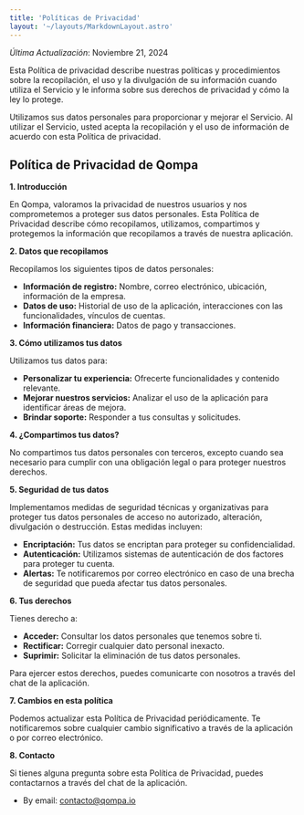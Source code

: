 ```yaml
---
title: 'Políticas de Privacidad'
layout: '~/layouts/MarkdownLayout.astro'
---
```


_Última Actualización_: Noviembre 21, 2024

Esta Política de privacidad describe nuestras políticas y procedimientos sobre la recopilación, el uso y la divulgación de su información cuando utiliza el Servicio y le informa sobre sus derechos de privacidad y cómo la ley lo protege.

Utilizamos sus datos personales para proporcionar y mejorar el Servicio. Al utilizar el Servicio, usted acepta la recopilación y el uso de información de acuerdo con esta Política de privacidad.

## **Política de Privacidad de Qompa**

**1\. Introducción**

En Qompa, valoramos la privacidad de nuestros usuarios y nos comprometemos a proteger sus datos personales. Esta Política de Privacidad describe cómo recopilamos, utilizamos, compartimos y protegemos la información que recopilamos a través de nuestra aplicación.

**2\. Datos que recopilamos**

Recopilamos los siguientes tipos de datos personales:

- **Información de registro:** Nombre, correo electrónico, ubicación, información de la empresa.
- **Datos de uso:** Historial de uso de la aplicación, interacciones con las funcionalidades, vínculos de cuentas.
- **Información financiera:** Datos de pago y transacciones.

**3\. Cómo utilizamos tus datos**

Utilizamos tus datos para:

- **Personalizar tu experiencia:** Ofrecerte funcionalidades y contenido relevante.
- **Mejorar nuestros servicios:** Analizar el uso de la aplicación para identificar áreas de mejora.
- **Brindar soporte:** Responder a tus consultas y solicitudes.

**4\. ¿Compartimos tus datos?**

No compartimos tus datos personales con terceros, excepto cuando sea necesario para cumplir con una obligación legal o para proteger nuestros derechos.

**5\. Seguridad de tus datos**

Implementamos medidas de seguridad técnicas y organizativas para proteger tus datos personales de acceso no autorizado, alteración, divulgación o destrucción. Estas medidas incluyen:

- **Encriptación:** Tus datos se encriptan para proteger su confidencialidad.
- **Autenticación:** Utilizamos sistemas de autenticación de dos factores para proteger tu cuenta.
- **Alertas:** Te notificaremos por correo electrónico en caso de una brecha de seguridad que pueda afectar tus datos personales.

**6\. Tus derechos**

Tienes derecho a:

- **Acceder:** Consultar los datos personales que tenemos sobre ti.
- **Rectificar:** Corregir cualquier dato personal inexacto.
- **Suprimir:** Solicitar la eliminación de tus datos personales.

Para ejercer estos derechos, puedes comunicarte con nosotros a través del chat de la aplicación.

**7\. Cambios en esta política**

Podemos actualizar esta Política de Privacidad periódicamente. Te notificaremos sobre cualquier cambio significativo a través de la aplicación o por correo electrónico.

**8\. Contacto**

Si tienes alguna pregunta sobre esta Política de Privacidad, puedes contactarnos a través del chat de la aplicación.

- By email: contacto@qompa.io
